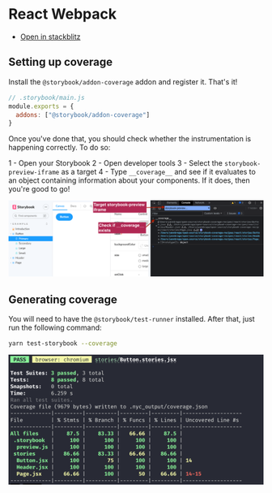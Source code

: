 # React Webpack

- [Open in stackblitz](https://stackblitz.com/github/yannbf/storybook-coverage-recipes/tree/main/react?preset=node)

## Setting up coverage

Install the `@storybook/addon-coverage` addon and register it. That's it!

```js
// .storybook/main.js
module.exports = {
  addons: ["@storybook/addon-coverage"]
}
```

Once you've done that, you should check whether the instrumentation is happening correctly. To do so:

1 - Open your Storybook
2 - Open developer tools
3 - Select the `storybook-preview-iframe` as a target
4 - Type `__coverage__` and see if it evaluates to an object containing information about your components. If it does, then you're good to go!

![](coverage-object.png)

## Generating coverage

You will need to have the `@storybook/test-runner` installed. After that, just run the following command:

```sh
yarn test-storybook --coverage
```

![](coverage-cli.png)
